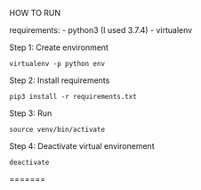HOW TO RUN

requirements:
    - python3 (I used 3.7.4)
    - virtualenv

Step 1: Create environment

    virtualenv -p python env

Step 2: Install requirements

    pip3 install -r requirements.txt

Step 3: Run

    source venv/bin/activate

Step 4: Deactivate virtual environement

    deactivate
=======
